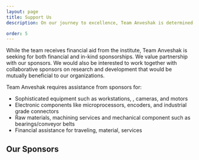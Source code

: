 ```yaml
---
layout: page
title: Support Us
description: On our journey to excellence, Team Anveshak is determined to climb to a position in the top 3 in URC 2018.The team is working on research and development for ecstatic innovations in the field of robotics, the requirement for which is having cutting edge technology at our disposal.

order: 5
---
```

While the team receives financial aid from the institute, Team Anveshak is seeking for both financial and in-kind sponsorships. We value partnership with our sponsors. We would also be interested to work together with collaborative sponsors on research and development that would be mutually beneficial to our organizations.    

Team Anveshak requires assistance from sponsors for:

* Sophisticated equipment such as workstations, , cameras, and motors
* Electronic components like microprocessors, encoders, and industrial grade connectors
* Raw materials, machining services and mechanical component such as bearings/conveyor belts
* Financial assistance for traveling, material, services

## Our Sponsors
